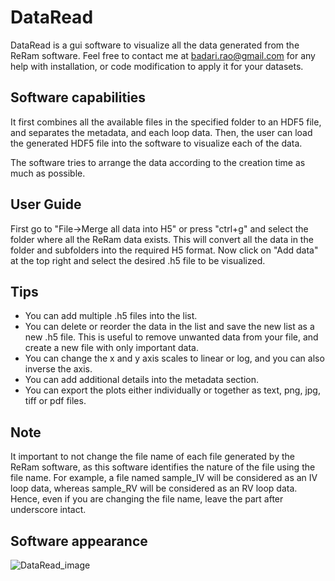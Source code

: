 # DataRead
 DataRead is a gui software to visualize all the data generated from the ReRam software.
 Feel free to contact me at badari.rao@gmail.com for any help with installation, or code modification to apply it for your datasets.
 
 ## Software capabilities
  It first combines all the available files in the specified folder to an HDF5 file, and separates the metadata, and each loop data.
 Then, the user can load the generated HDF5 file into the software to visualize each of the data.
 
 The software tries to arrange the data according to the creation time as much as possible.
 
 ## User Guide
  First go to "File->Merge all data into H5" or press "ctrl+g" and select the folder where all the ReRam data exists. 
 This will convert all the data in the folder and subfolders into the required H5 format.
 Now click on "Add data" at the top right and select the desired .h5 file to be visualized.
 
 ## Tips
 - You can add multiple .h5 files into the list.
 - You can delete or reorder the data in the list and save the new list as a new .h5 file. 
   This is useful to remove unwanted data from your file, and create a new file with only important data.
 - You can change the x and y axis scales to linear or log, and you can also inverse the axis.
 - You can add additional details into the metadata section.
 - You can export the plots either individually or together as text, png, jpg, tiff or pdf files.
 
 ## Note
  It important to not change the file name of each file generated by the ReRam software, as this software identifies the nature of the file using the file name.
 For example, a file named sample_IV will be considered as an IV loop data, whereas sample_RV will be considered as an RV loop data. 
 Hence, even if you are changing the file name, leave the part after underscore intact.
 
 ## Software appearance
 ![DataRead_image](https://user-images.githubusercontent.com/47620203/234469083-62aff5cb-ccda-4f93-a958-ecdc46fef48c.jpg)

 
 
